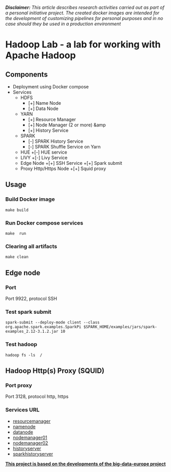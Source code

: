 *__Disclaimer:__* *This article describes research activities carried out as part of a personal initiative project. The created docker images are intended for the development of customizing pipelines for personal purposes and in no case should they be used in a production environment*

# Hadoop Lab - a lab for working with Apache Hadoop
## Components
+ Deployment using Docker compose
+ Services
    + HDFS
        + [+] Name Node
        + [+] Data Node
    + YARN
        + [+] Resource Manager
        + [+] Node Manager (2 or more) &amp
        + [+] History Service
    + SPARK
        + [-] SPARK History Service
        + [-] SPARK Shuffle Service on Yarn
    + HUE
        +[-] HUE service
    + LIVY
        +[-] Livy Service
    + Edge Node 
        +[+] SSH Service
        +[+] Spark submit
    + Proxy Http/Https Node 
        +[+] Squid proxy

## Usage
### Build Docker image 
`make build`
### Run Docker compose services
`make  run`
### Clearing all artifacts
`make clean`

## Edge node
### Port 
Port 9922, protocol SSH
### Test spark submit
`spark-submit --deploy-mode client --class org.apache.spark.examples.SparkPi $SPARK_HOME/examples/jars/spark-examples_2.12-3.1.2.jar 10`
### Test hadoop
`hadoop fs -ls  /`

## Hadoop Http(s) Proxy (SQUID)
### Port proxy
Port 3128, protocol http, https 
### Services URL
+ [resourcemanager](http://resourcemanager:8088)
+ [namenode](http://namenode:9870)
+ [datanode](http://datanode:9864)
+ [nodemanager01](http://nodemanager01:8042)
+ [nodemanager02](http://nodemanager02:8042)
+ [historyserver](http://historyserver:8188)
+ [sparkhistoryserver](http://sparkhistoryserver:18080)

**[This project is based on the developments of the big-data-europe project](https://github.com/big-data-europe/docker-hadoop)**
